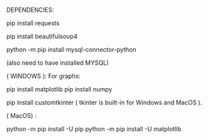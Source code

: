 DEPENDENCIES:

pip install requests

pip install beautifulsoup4

python -m  pip install mysql-connector-python



(also need to have installed MYSQL)

( WINDOWS ): 
For graphs: 

pip install matplotlib
pip install numpy

pip install customtkinter ( tkinter is built-in for Windows and MacOS ).


( MacOS) : 

python -m pip install -U pip
python -m pip install -U matplotlib








